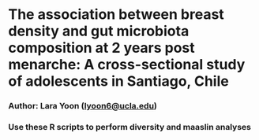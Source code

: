 # The association between breast density and gut microbiota composition at 2 years post menarche: A cross-sectional study of adolescents in Santiago, Chile

### Author: Lara Yoon (lyoon6@ucla.edu) 


### Use these R scripts to perform diversity and maaslin analyses 
